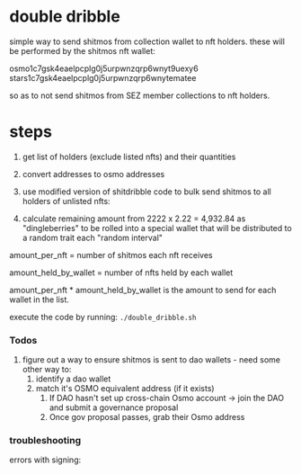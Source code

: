 # double dribble
simple way to send shitmos from collection wallet to nft holders. these will be performed by the shitmos nft wallet:

osmo1c7gsk4eaelpcplg0j5urpwnzqrp6wnyt9uexy6
stars1c7gsk4eaelpcplg0j5urpwnzqrp6wnytematee

so as to not send shitmos from SEZ member collections to nft holders.

# steps

1. get list of holders (exclude listed nfts) and their quantities

2. convert addresses to osmo addresses

3. use modified version of shitdribble code to bulk send shitmos to all holders of unlisted nfts:

4. calculate remaining amount from 2222 x 2.22 = 4,932.84 as "dingleberries" to be rolled into a special wallet that will be distributed to a random trait each "random interval"

amount_per_nft = number of shitmos each nft receives

amount_held_by_wallet = number of nfts held by each wallet

amount_per_nft * amount_held_by_wallet is the amount to send for each wallet in the list.

execute the code by running:
`./double_dribble.sh`

### Todos

1. figure out a way to ensure shitmos is sent to dao wallets - need some other way to:
    1. identify a dao wallet
    2. match it's OSMO equivalent address (if it exists)
        1. If DAO hasn't set up cross-chain Osmo account -> join the DAO and submit a governance proposal
        2. Once gov proposal passes, grab their Osmo address

### troubleshooting
errors with signing:
